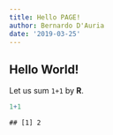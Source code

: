 ```yaml
---
title: Hello PAGE!
author: Bernardo D'Auria
date: '2019-03-25'
---
```



## Hello World!

Let us sum `1+1` by **R**.

```r
1+1
```

```
## [1] 2
```
